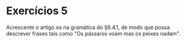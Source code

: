 # Exercícios 5

Acrescente o artigo os na gramática do §6.4.1, de modo que possa descrever frases tais como "Os pássaros voam mas os peixes nadam".
